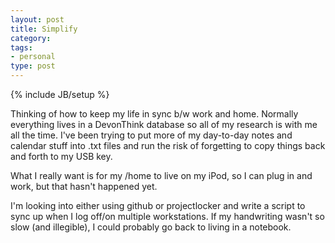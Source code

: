 ```yaml
---
layout: post
title: Simplify
category: 
tags: 
- personal
type: post
---
```

{% include JB/setup %}

Thinking of how to keep my life in sync b/w work and home. Normally everything lives in a DevonThink database so all of my research is with me all the time. I've been trying to put more of my day-to-day notes and calendar stuff into .txt files and run the risk of forgetting to copy things back and forth to my USB key.

What I really want is for my /home to live on my iPod, so I can plug in and work, but that hasn't happened yet.

I'm looking into either using github or projectlocker and write a script to  sync up when I log off/on multiple workstations. If my handwriting wasn't so slow (and illegible), I could probably go back to living in a notebook.